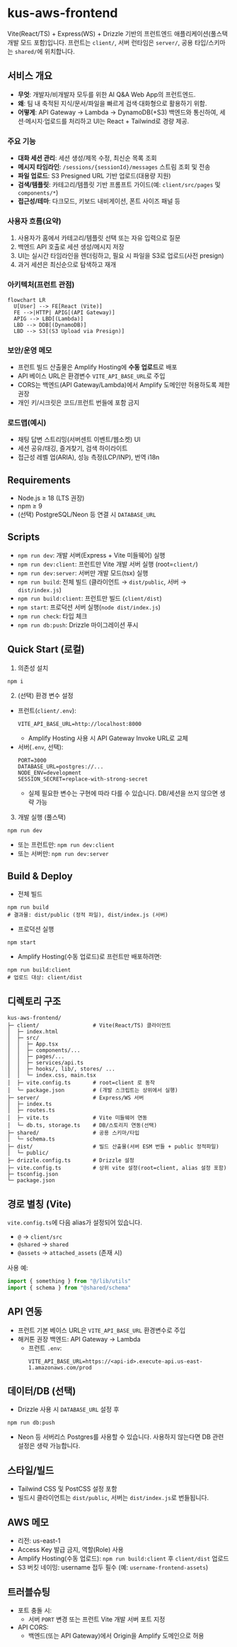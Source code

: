 # kus-aws-frontend

Vite(React/TS) + Express(WS) + Drizzle 기반의 프런트엔드 애플리케이션(풀스택 개발 모드 포함)입니다.
프런트는 `client/`, 서버 런타임은 `server/`, 공용 타입/스키마는 `shared/`에 위치합니다.

## 서비스 개요
- **무엇**: 개발자/비개발자 모두를 위한 AI Q&A Web App의 프런트엔드.
- **왜**: 팀 내 축적된 지식/문서/파일을 빠르게 검색·대화형으로 활용하기 위함.
- **어떻게**: API Gateway → Lambda → DynamoDB(+S3) 백엔드와 통신하여, 세션·메시지·업로드를 처리하고 UI는 React + Tailwind로 경량 제공.

### 주요 기능
- **대화 세션 관리**: 세션 생성/제목 수정, 최신순 목록 조회
- **메시지 타임라인**: `/sessions/{sessionId}/messages` 스트림 조회 및 전송
- **파일 업로드**: S3 Presigned URL 기반 업로드(대용량 지원)
- **검색/템플릿**: 카테고리/템플릿 기반 프롬프트 가이드(예: `client/src/pages` 및 `components/*`)
- **접근성/테마**: 다크모드, 키보드 내비게이션, 폰트 사이즈 패널 등

### 사용자 흐름(요약)
1) 사용자가 홈에서 카테고리/템플릿 선택 또는 자유 입력으로 질문
2) 백엔드 API 호출로 세션 생성/메시지 저장
3) UI는 실시간 타임라인을 렌더링하고, 필요 시 파일을 S3로 업로드(사전 presign)
4) 과거 세션은 최신순으로 탐색하고 재개

### 아키텍처(프런트 관점)
```mermaid
flowchart LR
  U[User] --> FE[React (Vite)]
  FE -->|HTTP| APIG[(API Gateway)]
  APIG --> LBD[(Lambda)]
  LBD --> DDB[(DynamoDB)]
  LBD --> S3[(S3 Upload via Presign)]
```

### 보안/운영 메모
- 프런트 빌드 산출물은 Amplify Hosting에 **수동 업로드**로 배포
- API 베이스 URL은 환경변수 `VITE_API_BASE_URL`로 주입
- CORS는 백엔드(API Gateway/Lambda)에서 Amplify 도메인만 허용하도록 제한 권장
- 개인 키/시크릿은 코드/프런트 번들에 포함 금지

### 로드맵(예시)
- 채팅 답변 스트리밍(서버센트 이벤트/웹소켓) UI
- 세션 공유/태깅, 즐겨찾기, 검색 하이라이트
- 접근성 레벨 업(ARIA), 성능 측정(LCP/INP), 번역 i18n

## Requirements
- Node.js ≥ 18 (LTS 권장)
- npm ≥ 9
- (선택) PostgreSQL/Neon 등 연결 시 `DATABASE_URL`

## Scripts
- `npm run dev`: 개발 서버(Express + Vite 미들웨어) 실행
- `npm run dev:client`: 프런트만 Vite 개발 서버 실행 (root=`client/`)
- `npm run dev:server`: 서버만 개발 모드(tsx) 실행
- `npm run build`: 전체 빌드 (클라이언트 → `dist/public`, 서버 → `dist/index.js`)
- `npm run build:client`: 프런트만 빌드 (`client/dist`)
- `npm start`: 프로덕션 서버 실행(`node dist/index.js`)
- `npm run check`: 타입 체크
- `npm run db:push`: Drizzle 마이그레이션 푸시

## Quick Start (로컬)
1) 의존성 설치
```
npm i
```

2) (선택) 환경 변수 설정
- 프런트(`client/.env`):  
  ```
  VITE_API_BASE_URL=http://localhost:8000
  ```
  - Amplify Hosting 사용 시 API Gateway Invoke URL로 교체
- 서버(`.env`, 선택):  
  ```
  PORT=3000
  DATABASE_URL=postgres://...
  NODE_ENV=development
  SESSION_SECRET=replace-with-strong-secret
  ```
  - 실제 필요한 변수는 구현에 따라 다를 수 있습니다. DB/세션을 쓰지 않으면 생략 가능

3) 개발 실행 (풀스택)
```
npm run dev
```
- 또는 프런트만: `npm run dev:client`  
- 또는 서버만: `npm run dev:server`

## Build & Deploy
- 전체 빌드
```
npm run build
# 결과물: dist/public (정적 파일), dist/index.js (서버)
```

- 프로덕션 실행
```
npm start
```

- Amplify Hosting(수동 업로드)로 프런트만 배포하려면:
```
npm run build:client
# 업로드 대상: client/dist
```

## 디렉토리 구조
```
kus-aws-frontend/
├─ client/                 # Vite(React/TS) 클라이언트
│  ├─ index.html
│  ├─ src/
│  │  ├─ App.tsx
│  │  ├─ components/...
│  │  ├─ pages/...
│  │  ├─ services/api.ts
│  │  ├─ hooks/, lib/, stores/ ...
│  │  └─ index.css, main.tsx
│  ├─ vite.config.ts       # root=client 로 동작
│  └─ package.json         # (개발 스크립트는 상위에서 실행)
├─ server/                 # Express/WS 서버
│  ├─ index.ts
│  ├─ routes.ts
│  ├─ vite.ts              # Vite 미들웨어 연동
│  └─ db.ts, storage.ts    # DB/스토리지 연동(선택)
├─ shared/                 # 공용 스키마/타입
│  └─ schema.ts
├─ dist/                   # 빌드 산출물(서버 ESM 번들 + public 정적파일)
│  └─ public/
├─ drizzle.config.ts       # Drizzle 설정
├─ vite.config.ts          # 상위 vite 설정(root=client, alias 설정 포함)
├─ tsconfig.json
└─ package.json
```

## 경로 별칭 (Vite)
`vite.config.ts`에 다음 alias가 설정되어 있습니다.
- `@` → `client/src`
- `@shared` → `shared`
- `@assets` → `attached_assets` (존재 시)

사용 예:
```ts
import { something } from "@/lib/utils"
import { schema } from "@shared/schema"
```

## API 연동
- 프런트 기본 베이스 URL은 `VITE_API_BASE_URL` 환경변수로 주입
- 해커톤 권장 백엔드: API Gateway → Lambda
  - 프런트 `.env`:
    ```
    VITE_API_BASE_URL=https://<api-id>.execute-api.us-east-1.amazonaws.com/prod
    ```

## 데이터/DB (선택)
- Drizzle 사용 시 `DATABASE_URL` 설정 후
```
npm run db:push
```
- Neon 등 서버리스 Postgres를 사용할 수 있습니다. 사용하지 않는다면 DB 관련 설정은 생략 가능합니다.

## 스타일/빌드
- Tailwind CSS 및 PostCSS 설정 포함
- 빌드시 클라이언트는 `dist/public`, 서버는 `dist/index.js`로 번들됩니다.

## AWS 메모
- 리전: us-east-1
- Access Key 발급 금지, 역할(Role) 사용
- Amplify Hosting(수동 업로드): `npm run build:client` 후 `client/dist` 업로드
- S3 버킷 네이밍: username 접두 필수 (예: `username-frontend-assets`)

## 트러블슈팅
- 포트 충돌 시:
  - 서버 `PORT` 변경 또는 프런트 Vite 개발 서버 포트 지정
- API CORS:
  - 백엔드(또는 API Gateway)에서 Origin을 Amplify 도메인으로 허용
